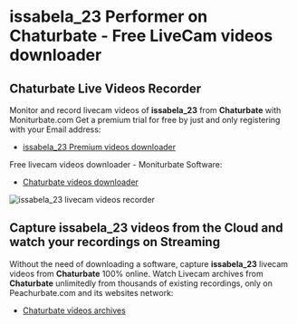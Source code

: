 # issabela_23 Performer on Chaturbate - Free LiveCam videos downloader

## Chaturbate Live Videos Recorder

Monitor and record livecam videos of **issabela_23** from **Chaturbate** with Moniturbate.com
Get a premium trial for free by just and only registering with your Email address:
* [issabela_23 Premium videos downloader](https://moniturbate.com/request-demo-licence-key.html)

Free livecam videos downloader - Moniturbate Software:
* [Chaturbate videos downloader](https://moniturbate.com/moniturbate-download-software.html)

![issabela_23 livecam videos recorder](https://peachurnet.com/templates/moniturbate-software.png)


## Capture issabela_23 videos from the Cloud and watch your recordings on Streaming

Without the need of downloading a software, capture **issabela_23** livecam videos from **Chaturbate** 100% online.
Watch Livecam archives from **Chaturbate** unlimitedly from thousands of existing recordings, only on Peachurbate.com and its websites network:
* [Chaturbate videos archives](https://peachurnet.com/)
